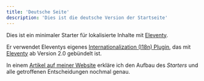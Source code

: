 ```yaml
---
title: 'Deutsche Seite'
description: 'Dies ist die deutsche Version der Startseite'
---
```


Dies ist ein minimaler Starter für lokalisierte Inhalte mit [Eleventy](https://www.11ty.dev/).

Er verwendet Eleventys eigenes [Internationalization (I18n) Plugin](https://www.11ty.dev/docs/plugins/i18n/), das mit [Eleventy](https://www.11ty.dev/) ab Version 2.0 gebündelt ist.

In einem [Artikel auf meiner Website](https://www.lenesaile.com/de/blog/internationalisierung-mit-eleventy-20-und-netlify/) erkläre ich den Aufbau des _Starters_ und alle getroffenen Entscheidungen nochmal genau.
